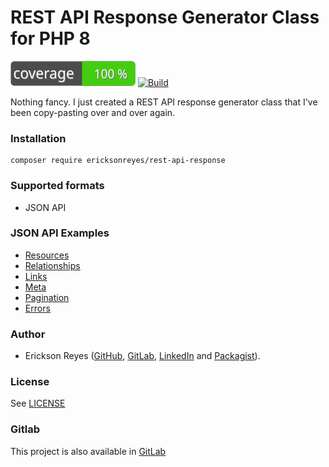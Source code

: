 # REST API Response Generator Class for PHP 8

![Code Coverage](https://github.com/ericksonreyes/rest-api-response/raw/master/coverage_badge.svg)
[![Build](https://github.com/ericksonreyes/rest-api-response/actions/workflows/merge.yaml/badge.svg?branch=master)](https://github.com/ericksonreyes/rest-api-response/actions/workflows/merge.yaml)

Nothing fancy. I just created a REST API response generator class that I've been copy-pasting over and over again.

### Installation

```shell
composer require ericksonreyes/rest-api-response
```

### Supported formats
* JSON API

### JSON API Examples
* [Resources](docs/examples/jsonapi/RESOURCES.md) 
* [Relationships](docs/examples/jsonapi/RELATIONSHIPS.md)
* [Links](docs/examples/jsonapi/LINKS.md)
* [Meta](docs/examples/jsonapi/META.md)
* [Pagination](docs/examples/jsonapi/PAGINATION.md)
* [Errors](docs/examples/jsonapi/ERRORS.md)

### Author

* Erickson Reyes ([GitHub](https://github.com/ericksonreyes), [GitLab](https://gitlab.com/ericksonreyes/), [LinkedIn](https://www.linkedin.com/in/ericksonreyes/) and [Packagist](http://packagist.org/users/ericksonreyes/)).

### License

See [LICENSE](LICENSE)

### Gitlab

This project is also available in [GitLab](https://gitlab.com/ericksonreyes/rest-api-response) 